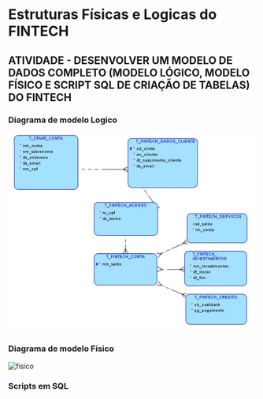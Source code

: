 # Estruturas Físicas e Logicas do FINTECH

## ATIVIDADE - DESENVOLVER UM MODELO DE DADOS COMPLETO (MODELO LÓGICO, MODELO FÍSICO E SCRIPT SQL DE CRIAÇÃO DE TABELAS) DO FINTECH

### Diagrama de modelo Logico 

![logico](https://github.com/imFreitas/FIAP-Estruturas-fisicas-e-logicas/blob/main/modelo%20logico%20img.jpeg)

### Diagrama de modelo Físico 

![fisico]()


### Scripts em SQL 

